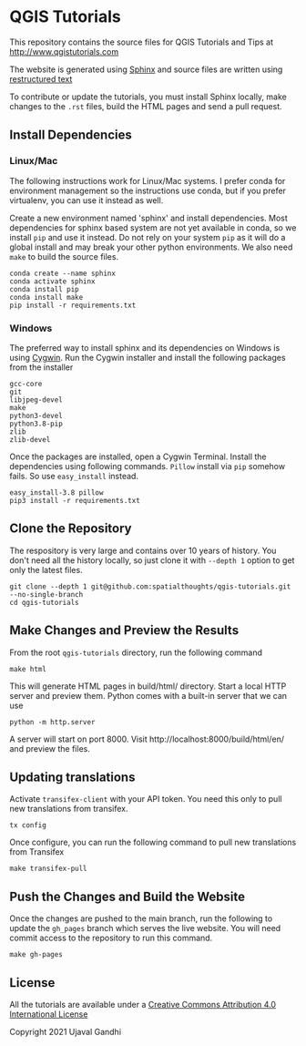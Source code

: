 # QGIS Tutorials

This repository contains the source files for QGIS Tutorials and Tips at http://www.qgistutorials.com

The website is generated using [Sphinx](http://sphinx-doc.org) and source files are written using [restructured text](http://docutils.sourceforge.net/rst.html)

To contribute or update the tutorials, you must install Sphinx locally, make changes to the `.rst` files, build the HTML pages and send a pull request.

## Install Dependencies

### Linux/Mac


The following instructions work for Linux/Mac systems. I prefer conda for environment management so the instructions use conda, but if you prefer virtualenv, you can use it instead as well.

Create a new environment named 'sphinx' and install dependencies. Most dependencies for sphinx based system are not yet available in conda, so we install `pip` and use it instead. Do not rely on your system `pip` as it will do a global install and may break your other python environments. We also need `make` to build the source files.

```
conda create --name sphinx
conda activate sphinx
conda install pip
conda install make
pip install -r requirements.txt
```

### Windows

The preferred way to install sphinx and its dependencies on Windows is using [Cygwin](https://cygwin.com/). Run the Cygwin installer and install the following packages from the installer

```
gcc-core
git
libjpeg-devel
make
python3-devel
python3.8-pip
zlib
zlib-devel
```

Once the packages are installed, open a Cygwin Terminal. Install the dependencies using following commands. `Pillow` install via `pip` somehow fails. So use `easy_install` instead.

```
easy_install-3.8 pillow
pip3 install -r requirements.txt
```

## Clone the Repository

The respository is very large and contains over 10 years of history. You don't need all the history locally, so just clone it with `--depth 1` option to get only the latest files.

    git clone --depth 1 git@github.com:spatialthoughts/qgis-tutorials.git --no-single-branch 
    cd qgis-tutorials
    
## Make Changes and Preview the Results

From the root `qgis-tutorials` directory, run the following command

    make html

This will generate HTML pages in build/html/ directory. Start a local HTTP server and preview them. Python comes with a built-in server that we can use

    python -m http.server

A server will start on port 8000. Visit http://localhost:8000/build/html/en/ and preview the files.

## Updating translations

Activate `transifex-client` with your API token. You need this only to pull new translations from transifex.

    tx config

Once configure, you can run the following command to pull new translations from Transifex

    make transifex-pull
    
## Push the Changes and Build the Website

Once the changes are pushed to the main branch, run the following to update the `gh_pages` branch which serves the live website. You will need commit access to the repository to run this command.

    make gh-pages
    
License
-------

All the tutorials are available under a [Creative Commons Attribution 4.0 International License](http://creativecommons.org/licenses/by/4.0/deed.en_US)

Copyright 2021 Ujaval Gandhi

